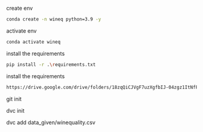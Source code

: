 create env

```bash
conda create -n wineq python=3.9 -y
```

activate env
```bash
conda activate wineq
```
install the requirements
```bash
pip install -r .\requirements.txt
```
install the requirements
```bash
https://drive.google.com/drive/folders/18zqQiCJVgF7uzXgfbIJ-04zgz1ItNfF5?usp=sharing
```
git init

dvc init

dvc add data_given/winequality.csv
